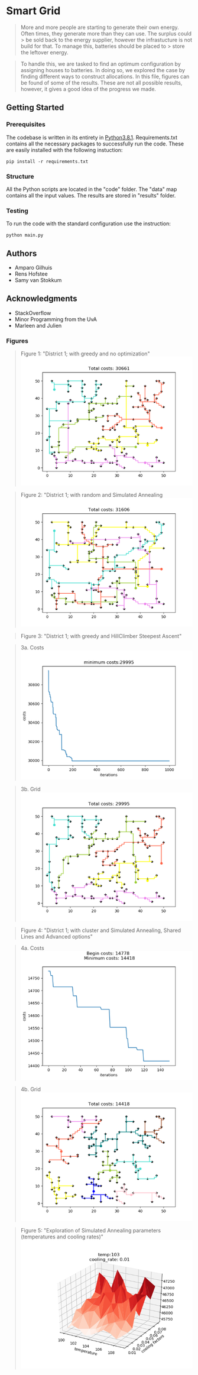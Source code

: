 # Smart Grid
 > More and more people are starting to generate their own energy. Often times, they generate more than they can use. The surplus could > be sold back to the energy supplier, however the infrastucture is not build for that. To manage this, batteries should be placed to > store the leftover energy. 

 > To handle this, we are tasked to find an optimum configuration by assigning houses to batteries. 
 > In doing so, we explored the case by finding different ways to construct allocations. In this file, figures 
 > can be found of some of the results. These are not all possible results, however, it gives a good idea of the progress we made.



## Getting Started

### Prerequisites

The codebase is written in its entirety in [Python3.8.1](https://www.python.org/downloads/). Requirements.txt contains all the necessary packages to successfully run the code. These are easily installed with the following instuction:

```
pip install -r requirements.txt
```

### Structure

All the Python scripts are located in the "code" folder. The "data" map contains all the input values. The results are stored in "results" folder.

### Testing

To run the code with the standard configuration use the instruction:

```
python main.py
```

## Authors

* Amparo Gilhuis
* Rens Hofstee
* Samy van Stokkum

## Acknowledgments

* StackOverflow
* Minor Programming from the UvA
* Marleen and Julien


### Figures

> Figure 1: "District 1; with greedy and no optimization"
![D1_greedy_none](results/greedy_1_none.png)

> Figure 2: "District 1; with random and Simulated Annealing
![D1_random_none](results/random_1_simulated_annealing.png)

> Figure 3: "District 1; with greedy and HillClimber Steepest Ascent"

> 3a. Costs
![D1_greedy_shared_HC_Steepest_costs](results/steepest_1_hillclimber.png)

> 3b. Grid
![D1_greedy_shared_HC_Steepest_grid](results/greedy_1_hillclimber.png)


> Figure 4: "District 1; with cluster and Simulated Annealing, Shared Lines and Advanced options"

> 4a. Costs
![D1_cluster_shared_SA_Advanced_costs](results/1_simulated_annealing.png)

> 4b. Grid
![D1_cluster_shared_SA_Advanced_grid](results/cluster_1_simulated_annealing.png)

> Figure 5: "Exploration of Simulated Annealing parameters (temperatures and cooling rates)"
![D1_greedy_none](results/SA_parameters2_greedy.png)

